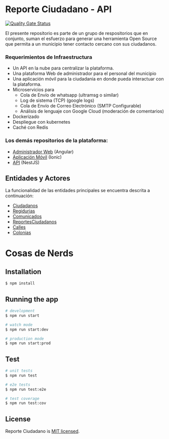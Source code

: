 # Reporte Ciudadano - API

[![Quality Gate Status](https://sonarcloud.io/api/project_badges/measure?project=ecorona_reporte-ciudadano-api&metric=alert_status)](https://sonarcloud.io/summary/new_code?id=ecorona_reporte-ciudadano-api)

El presente repositorio es parte de un grupo de respositorios que en conjunto, suman el esfuerzo para generar una herramienta Open Source que permita a un municipio tener contacto cercano con sus ciudadanos.

### Requerimientos de Infraestructura

- Un API en la nube para centralizar la plataforma.
- Una plataforma Web de administrador para el personal del municipio
- Una aplicación móvil para la ciudadania en donde pueda interactuar con la plataforma.
- Microservicios para
  - Cola de Envío de whatsapp (ultramsg o similar)
  - Log de sistema (TCP) (google logs)
  - Cola de Envío de Correo Electrónico (SMTP Configurable)
  - Análisis de lenguaje con Google Cloud (moderación de comentarios)
- Dockerizado
- Despliegue con kubernetes
- Caché con Redis

### Los demás repositorios de la plataforma:

- [Administrador Web](https://angular.io/) (Angular)
- [Aplicación Móvil](https://ionicframework.com/) (Ionic)
- [API](https://nestjs.com/) (NestJS)

## Entidades y Actores

La funcionalidad de las entidades principales se encuentra descrita a continuación:

- [Ciudadanos](src/ciudadanos/ciudadanos.md)
- [Regidurias](src/regidurias/regidurias.md)
- [Comunicados](src/comunicados/comunicados.md)
- [ReportesCiudadanos](src/reportes/reportes.md)
- [Calles](src/calles/calles.md)
- [Colonias](src/colonias/colonias.md)

# Cosas de Nerds

## Installation

```bash
$ npm install
```

## Running the app

```bash
# development
$ npm run start

# watch mode
$ npm run start:dev

# production mode
$ npm run start:prod
```

## Test

```bash
# unit tests
$ npm run test

# e2e tests
$ npm run test:e2e

# test coverage
$ npm run test:cov
```

## License

Reporte Ciudadano is [MIT licensed](LICENSE).

